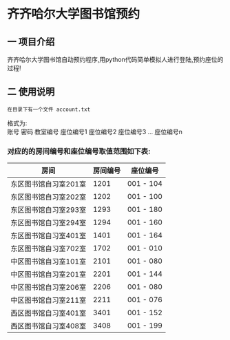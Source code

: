 # 齐齐哈尔大学图书馆预约

## 一 项目介绍

齐齐哈尔大学图书馆自动预约程序,用python代码简单模拟人进行登陆,预约座位的过程!

## 二 使用说明 
    在目录下有一个文件 account.txt
格式为:    
    账号 密码 教室编号 座位编号1 座位编号2 座位编号3 ... 座位编号n  

### 对应的的房间编号和座位编号取值范围如下表:

|    房间    |   房间编号  | 座位编号    |
| ----| ---- |----|
|东区图书馆自习室201室  | 1201 |001 - 104|
|东区图书馆自习室202室  | 1202 | 001 - 100 |
| 东区图书馆自习室293室 | 1293 | 001 - 180 |
| 东区图书馆自习室294室 | 1294 | 001 - 160 |
| 东区图书馆自习室401室 | 1401 | 001 - 164 |
| 东区图书馆自习室702室 | 1702 | 001 - 010 |
| 中区图书馆自习室101室 | 2101 | 001 - 080 |
| 中区图书馆自习室201室 | 2201 | 001 - 144 |
| 中区图书馆自习室206室 | 2206 | 001 - 080 |
| 中区图书馆自习室211室 | 2211 | 001 - 076 |
| 西区图书馆自习室401室 | 3401 | 001 - 152 |
|西区图书馆自习室408室  | 3408 | 001 - 199 |
